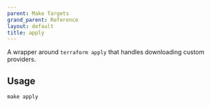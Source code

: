 ```yaml
---
parent: Make Targets
grand_parent: Reference
layout: default
title: apply
---
```



A wrapper around `terraform apply` that handles downloading custom providers.

## Usage

```shell
make apply
```
